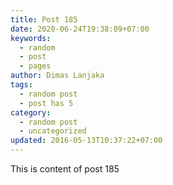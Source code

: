 ```yaml
---
title: Post 185
date: 2020-06-24T19:38:09+07:00
keywords:
  - random
  - post
  - pages
author: Dimas Lanjaka
tags:
  - random post
  - post has 5
category:
  - random post
  - uncategorized
updated: 2016-05-13T10:37:22+07:00
---
```

This is content of post 185